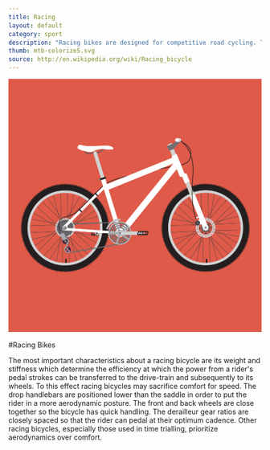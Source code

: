 ```yaml
---
title: Racing
layout: default
category: sport
description: "Racing bikes are designed for competitive road cycling. They are extremely high performance, but demand very ideal terrain and conditions."
thumb: mtb-colorize5.svg
source: http://en.wikipedia.org/wiki/Racing_bicycle
---
```


![Racing bike photo](../img/bikes/mtb-colorize5.svg)

#Racing Bikes

The most important characteristics about a racing bicycle are its weight and stiffness which determine the efficiency at which the power from a rider's pedal strokes can be transferred to the drive-train and subsequently to its wheels. To this effect racing bicycles may sacrifice comfort for speed. The drop handlebars are positioned lower than the saddle in order to put the rider in a more aerodynamic posture. The front and back wheels are close together so the bicycle has quick handling. The derailleur gear ratios are closely spaced so that the rider can pedal at their optimum cadence. Other racing bicycles, especially those used in time trialling, prioritize aerodynamics over comfort.